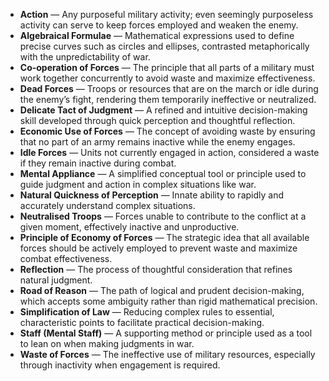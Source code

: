 - **Action** — Any purposeful military activity; even seemingly purposeless activity can serve to keep forces employed and weaken the enemy.
- **Algebraical Formulae** — Mathematical expressions used to define precise curves such as circles and ellipses, contrasted metaphorically with the unpredictability of war.
- **Co-operation of Forces** — The principle that all parts of a military must work together concurrently to avoid waste and maximize effectiveness.
- **Dead Forces** — Troops or resources that are on the march or idle during the enemy’s fight, rendering them temporarily ineffective or neutralized.
- **Delicate Tact of Judgment** — A refined and intuitive decision-making skill developed through quick perception and thoughtful reflection.
- **Economic Use of Forces** — The concept of avoiding waste by ensuring that no part of an army remains inactive while the enemy engages.
- **Idle Forces** — Units not currently engaged in action, considered a waste if they remain inactive during combat.
- **Mental Appliance** — A simplified conceptual tool or principle used to guide judgment and action in complex situations like war.
- **Natural Quickness of Perception** — Innate ability to rapidly and accurately understand complex situations.
- **Neutralised Troops** — Forces unable to contribute to the conflict at a given moment, effectively inactive and unproductive.
- **Principle of Economy of Forces** — The strategic idea that all available forces should be actively employed to prevent waste and maximize combat effectiveness.
- **Reflection** — The process of thoughtful consideration that refines natural judgment.
- **Road of Reason** — The path of logical and prudent decision-making, which accepts some ambiguity rather than rigid mathematical precision.
- **Simplification of Law** — Reducing complex rules to essential, characteristic points to facilitate practical decision-making.
- **Staff (Mental Staff)** — A supporting method or principle used as a tool to lean on when making judgments in war.
- **Waste of Forces** — The ineffective use of military resources, especially through inactivity when engagement is required.
